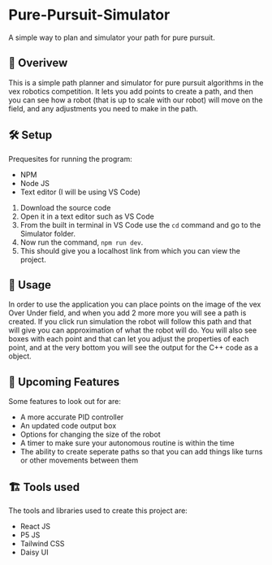 # Pure-Pursuit-Simulator
A simple way to plan and simulator your path for pure pursuit.

## 🎉 Overivew
This is a simple path planner and simulator for pure pursuit algorithms in the vex robotics competition. It lets you add points to create a path, and then you can see how a robot (that is up to scale with our robot) will move on the field, and any adjustments you need to make in the path.

## 🛠️ Setup
Prequesites for running the program:
  - NPM
  - Node JS
  - Text editor (I will be using VS Code)

1) Download the source code
2) Open it in a text editor such as VS Code
3) From the built in terminal in VS Code use the `cd` command and go to the Simulator folder.
4) Now run the command, `npm run dev`.
5) This should give you a localhost link from which you can view the project.

## 📝 Usage
In order to use the application you can place points on the image of the vex Over Under field, and when you add 2 more more you will see a path is created. If you click run simulation the robot will follow this path and that will give you can approximation of what the robot will do. You will also see boxes with each point and that can let you adjust the properties of each point, and at the very bottom you will see the output for the C++ code as a object.

## 🚀 Upcoming Features
Some features to look out for are:
  - A more accurate PID controller
  - An updated code output box
  - Options for changing the size of the robot
  - A timer to make sure your autonomous routine is within the time
  - The ability to create seperate paths so that you can add things like turns or other movements between them

## 🏗️ Tools used
The tools and libraries used to create this project are:
  - React JS
  - P5 JS
  - Tailwind CSS
  - Daisy UI
